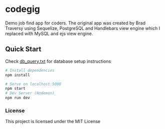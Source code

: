 # codegig

Demo job find app for coders. The original app was created by Brad Traversy using Sequelize, PostgreSQL and Handlebars view engine which I replaced with MySQL and ejs view engine.

## Quick Start
Check [db_query.txt](db_query.txt) for database setup instructions

``` bash
# Install dependencies
npm install

# Serve on localhost:5000
npm start
# Dev Server (Nodemon)
npm run dev
```

### License

This project is licensed under the MIT License
